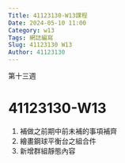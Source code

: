 ```yaml
---
Title: 41123130-W13課程 
Date: 2024-05-10 11:00
Category: w13
Tags: 網誌編寫
Slug: 41123130 W13
Author: 41123130
---
```


第十三週

<!-- PELICAN_END_SUMMARY -->

# 41123130-W13
1. 補做之前期中前未補的事項補齊
2. 繪畫鋼球平衡台之組合件
3. 新增群組靜態內容